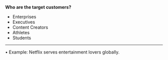 
**Who are the target customers?**
- Enterprises
- Executives
- Content Creators
- Athletes
- Students
---
• Example: Netflix serves entertainment lovers globally.
